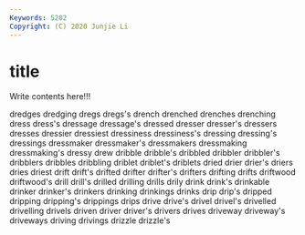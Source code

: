 ```yaml
---
Keywords: 5202
Copyright: (C) 2020 Junjie Li
---
```


# title

Write contents here!!!
 
dredges
dredging 
dregs 
dregs's 
drench 
drenched 
drenches 
drenching 
dress 
dress's 
dressage
dressage's 
dressed 
dresser 
dresser's 
dressers 
dresses 
dressier 
dressiest 
dressiness 
dressiness's
dressing 
dressing's 
dressings 
dressmaker 
dressmaker's 
dressmakers 
dressmaking 
dressmaking's 
dressy 
drew
dribble 
dribble's 
dribbled 
dribbler 
dribbler's 
dribblers 
dribbles 
dribbling 
driblet 
driblet's
driblets 
dried 
drier 
drier's 
driers 
dries 
driest 
drift 
drift's 
drifted
drifter 
drifter's 
drifters 
drifting 
drifts 
driftwood 
driftwood's 
drill 
drill's 
drilled
drilling 
drills 
drily 
drink 
drink's 
drinkable 
drinker 
drinker's 
drinkers 
drinking
drinkings 
drinks 
drip 
drip's 
dripped 
dripping 
dripping's 
drippings 
drips 
drive
drive's 
drivel 
drivel's 
drivelled 
drivelling 
drivels 
driven 
driver 
driver's 
drivers
drives 
driveway 
driveway's 
driveways 
driving 
drivings 
drizzle 
drizzle's 
